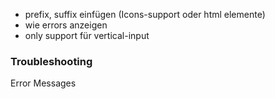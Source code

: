 - prefix, suffix einfügen (Icons-support oder html elemente)
- wie errors anzeigen
- only support für vertical-input


### Troubleshooting

Error Messages
